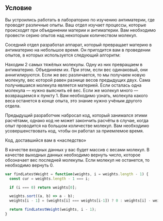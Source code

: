 ## Условие


Вы устроились работать в лабораторию по изучению антиматерии, где проводят различные опыты. Ваш отдел изучает процессы, которые происходят при объединении материи и антиматерии. Вам необходимо провести серию опытов над некоторым количеством молекул.

Соседний отдел разработал аппарат, который превращает материю в антиматерию на небольшое время. Он пригодится вам в проведении опытов, в которых используется следующий алгоритм:

Находим 2 самых тяжёлых молекулы.
Одну из них превращаем в антиматерию.
Объединяем их. При этом, если вес одинаковый, они аннигилируются. Если же вес различается, то мы получаем новую молекулу, вес которой равен разнице весов предыдущих двух. Сама получившаяся молекула является материей.
Если осталась одна молекула — нужно выяснить её вес. Если же молекул много — возвращаемся к пункту 1.
Вам необходимо узнать, молекула какого веса останется в конце опыта, это знание нужно учёным другого отдела.

Предыдущий разработчик набросал код, который занимался этими расчётами, однако код не может закончить расчёты в случае, когда опыт проводится на большом количестве молекул. Вам необходимо усовершенствовать код, чтобы он работал за приемлемое время.

Код, доставшийся вам в «наследство»

В качестве входных данных у вас будет массив с весами молекул. В качестве выходных данных необходимо вернуть число, которое обозначает вес последней молекулы. Если молекул не останется, то необходимо вернуть 0.

```javascript
var findLatestWeight = function(weights, i = weights.length - 1) {
  const cur = weights.length - 1 === i;

  if (i === 0) return weights[0];

  weights.sort((a, b) => a - b);
  weights[i - 1] = (weights[i] === weights[i-1]) ? 0 : weights[i] - weights[i-1];

  return findLatestWeight(weights, i - 1);
}
```
